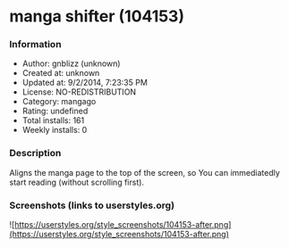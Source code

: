 # manga shifter (104153)

### Information
- Author: gnblizz (unknown)
- Created at: unknown
- Updated at: 9/2/2014, 7:23:35 PM
- License: NO-REDISTRIBUTION
- Category: mangago
- Rating: undefined
- Total installs: 161
- Weekly installs: 0


### Description
Aligns the manga page to the top of the screen, so You can immediatedly start reading (without scrolling first).


### Screenshots (links to userstyles.org)
![https://userstyles.org/style_screenshots/104153-after.png](https://userstyles.org/style_screenshots/104153-after.png)



